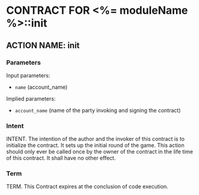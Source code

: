 # CONTRACT FOR <%= moduleName %>::init

## ACTION NAME: init

### Parameters
Input parameters:

* `name` (account_name)

Implied parameters: 

* `account_name` (name of the party invoking and signing the contract)

### Intent
INTENT. The intention of the author and the invoker of this contract is to initialize the contract.
It sets up the initial round of the game.
This action should only ever be called once by the owner of the contract in the life time of this contract.
It shall have no other effect.

### Term
TERM. This Contract expires at the conclusion of code execution.
